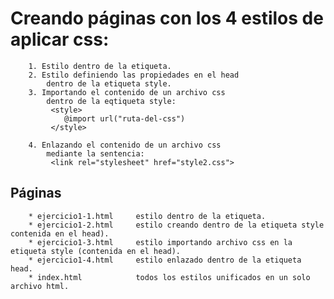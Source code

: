 #     Creando páginas con los 4 estilos de aplicar css:
        1. Estilo dentro de la etiqueta.
        2. Estilo definiendo las propiedades en el head
            dentro de la etiqueta style.
        3. Importando el contenido de un archivo css
            dentro de la eqtiqueta style:
             <style>
                @import url("ruta-del-css")
             </style>

        4. Enlazando el contenido de un archivo css
            mediante la sentencia:
             <link rel="stylesheet" href="style2.css">
             
## Páginas
        * ejercicio1-1.html     estilo dentro de la etiqueta.
        * ejercicio1-2.html     estilo creando dentro de la etiqueta style contenida en el head).
        * ejercicio1-3.html     estilo importando archivo css en la etiqueta style (contenida en el head).
        * ejercicio1-4.html     estilo enlazado dentro de la etiqueta head.
        * index.html            todos los estilos unificados en un solo archivo html.
